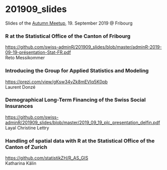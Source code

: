 # 201909_slides
Slides of the [Autumn Meetup](https://www.meetup.com/de-DE/adminR/events/263835294/), 19. September 2019 @ Fribourg



### R at the Statistical Office of the Canton of Fribourg
https://github.com/swiss-adminR/201909_slides/blob/master/adminR-2019-09-19-présentation-Stat-FR.pdf  
Reto Messikommer

### Introducing the Group for Applied Statistics and Modeling
https://prezi.com/view/gKsw34yZk8mEVIq5K0pb  
Laurent Donzé

### Demographical Long-Term Financing of the Swiss Social Insurances
https://github.com/swiss-adminR/201909_slides/blob/master/2019_09_19_plc_presentation_delfin.pdf  
Layal Christine Lettry  

### Handling of spatial data with R at the Statistical Office of the Canton of Zurich
https://github.com/statistikZH/R_AS_GIS  
Katharina Kälin
